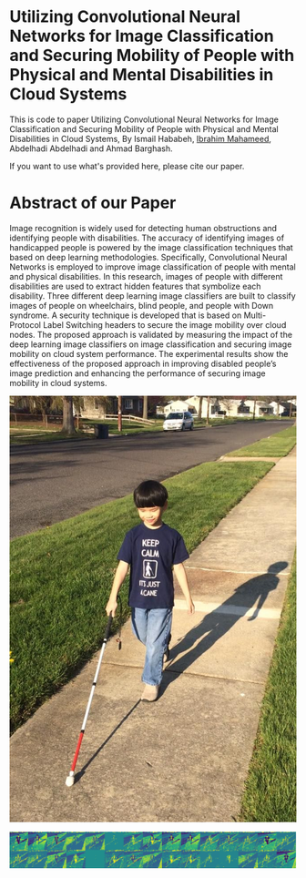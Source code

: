# Utilizing Convolutional Neural Networks for Image Classification and Securing Mobility of People with Physical and Mental Disabilities in Cloud Systems

This is code to paper Utilizing Convolutional Neural Networks for Image Classification and Securing Mobility of People with Physical and Mental Disabilities in Cloud Systems, By Ismail Hababeh, [Ibrahim Mahameed](https://github.com/ibbu10), Abdelhadi Abdelhadi and Ahmad Barghash.

If you want to use what's provided here, please cite our paper.

# Abstract of our Paper
Image recognition is widely used for detecting human obstructions and identifying people
with disabilities. The accuracy of identifying images of handicapped people is powered by the image
classification techniques that based on deep learning methodologies. Specifically, Convolutional Neural
Networks is employed to improve image classification of people with mental and physical disabilities. In
this research, images of people with different disabilities are used to extract hidden features that symbolize
each disability. Three different deep learning image classifiers are built to classify images of people on
wheelchairs, blind people, and people with Down syndrome. A security technique is developed that is based
on Multi-Protocol Label Switching headers to secure the image mobility over cloud nodes. The proposed
approach is validated by measuring the impact of the deep learning image classifiers on image classification
and securing image mobility on cloud system performance. The experimental results show the effectiveness
of the proposed approach in improving disabled people’s image prediction and enhancing the performance
of securing image mobility in cloud systems.

![Blind](https://github.com/ibbu10/Utilizing-Convolutional-Neural-Networks-for-Image-Classification-and-Securing-Mobility-of-People/blob/master/Blind.jpg)

![Filtered](https://github.com/ibbu10/Utilizing-Convolutional-Neural-Networks-for-Image-Classification-and-Securing-Mobility-of-People/blob/master/Filtered.png)
